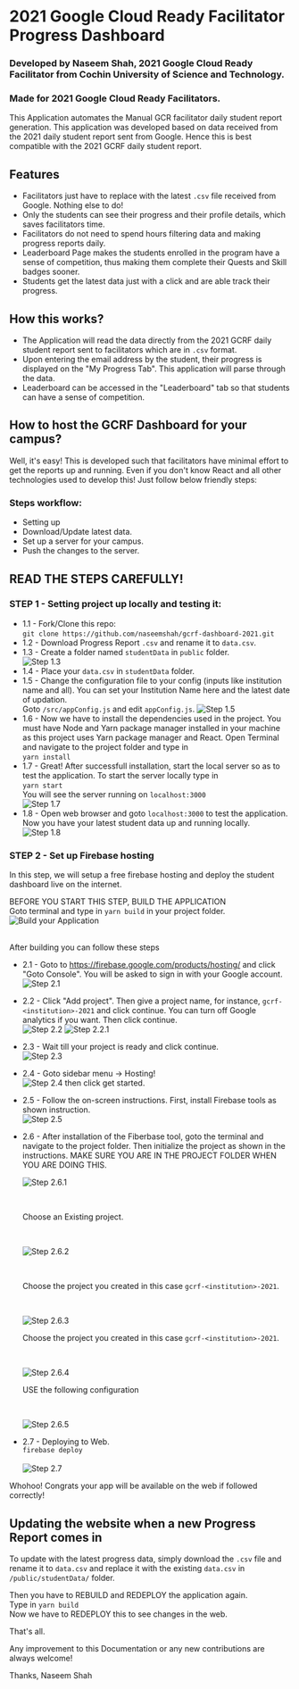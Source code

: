 # 2021 Google Cloud Ready Facilitator Progress Dashboard
### Developed by Naseem Shah, 2021 Google Cloud Ready Facilitator from Cochin University of Science and Technology.
### Made for 2021 Google Cloud Ready Facilitators.

This Application automates the Manual GCR facilitator daily student report generation. This application was developed based on data received from the 2021 daily student report sent from Google. Hence this is best compatible with the 2021 GCRF daily student report.

## Features
- Facilitators just have to replace with the latest `.csv` file received from Google. Nothing else to do!
- Only the students can see their progress and their profile details, which saves facilitators time. 
- Facilitators do not need to spend hours filtering data and making progress reports daily. 
- Leaderboard Page makes the students enrolled in the program have a sense of competition, thus making them complete their Quests and Skill badges sooner.
- Students get the latest data just with a click and are able track their progress.

## How this works?
- The Application will read the data directly from the 2021 GCRF daily student report sent to facilitators which are in `.csv` format. 
- Upon entering the email address by the student, their progress is displayed on the "My Progress Tab". This application will parse through the data.
- Leaderboard can be accessed in the "Leaderboard" tab so that students can have a sense of competition.

## How to host the GCRF Dashboard for your campus?

Well, it's easy! This is developed such that facilitators have minimal effort to get the reports up and running. Even if you don't know React and all other technologies used to develop this! Just follow below friendly steps:

### Steps workflow:
- Setting up 
- Download/Update latest data.
- Set up a server for your campus.
- Push the changes to the server. 

## READ THE STEPS CAREFULLY! 

### STEP 1 - Setting project up locally and testing it:
- 1.1 - Fork/Clone this repo: <br> `git clone https://github.com/naseemshah/gcrf-dashboard-2021.git`
- 1.2 - Download Progress Report `.csv` and rename it to `data.csv`.
- 1.3 - Create a folder named `studentData` in `public` folder. <br>
![Step 1.3](/docs/images/step1.3.png)
- 1.4 - Place your `data.csv` in  `studentData` folder.
- 1.5 - Change the configuration file to your config (inputs like institution name and all). You can set your Institution Name here and the latest date of updation. 
<br> Goto `/src/appConfig.js` and edit `appConfig.js`. 
![Step 1.5](/docs/images/step1.5.png)
- 1.6 - Now we have to install the dependencies used in the project. You must have Node and Yarn package manager installed in your machine as this project uses Yarn package manager and React. Open Terminal and navigate to the project folder and type in <br> 
`yarn install`
- 1.7 - Great! After successfull installation, start the local server so as to test the application. To start the server locally type in <br>
`yarn start`<br>
You will see the server running on `localhost:3000` <br>
![Step 1.7](/docs/images/step1.7.png)
- 1.8 - Open web browser and goto `localhost:3000` to test the application. Now you have your latest student data up and running locally. <br>
![Step 1.8](/docs/images/step1.8.png)

### STEP 2 - Set up Firebase hosting
In this step, we will setup a free firebase hosting and deploy the student dashboard live on the internet.


BEFORE YOU START THIS STEP, BUILD THE APPLICATION <br>
Goto terminal and type in `yarn build` in your project folder. <br>
![Build your Application](/docs/images/yarn-build.png)

<br> After building you can follow these steps <br>

- 2.1 - Goto to https://firebase.google.com/products/hosting/  and click "Goto Console". You will be asked to sign in with your Google account. <br>
![Step 2.1](/docs/images/step2.1.png)
- 2.2 - Click "Add project". Then give a project name, for instance, `gcrf-<institution>-2021` and click continue. You can turn off Google analytics if you want. Then click continue. <br>
![Step 2.2](/docs/images/step2.2.png)
![Step 2.2.1](/docs/images/step2.2.1.png)
- 2.3 -  Wait till your project is ready and click continue. <br>
![Step 2.3](/docs/images/step2.3.png)
- 2.4 - Goto sidebar menu -> Hosting! <br>
![Step 2.4](/docs/images/step2.4.png)
then click get started. <br>
- 2.5 - Follow the on-screen instructions. First, install Firebase tools as shown instruction. <br>
![Step 2.5](/docs/images/step2.5.png)
- 2.6 - After installation of the Fiberbase tool, goto the terminal and navigate to the project folder. Then initialize the project as shown in the instructions. MAKE SURE YOU ARE IN THE PROJECT FOLDER WHEN YOU ARE DOING THIS. <br>

    ![Step 2.6.1](/docs/images/step2.6.1.png)

    <br>

    Choose an Existing project.

    <br>

    ![Step 2.6.2](/docs/images/step2.6.2.png)

    <br>

    Choose the project you created in this case `gcrf-<institution>-2021`.

    <br>

    ![Step 2.6.3](/docs/images/step2.6.3.png)
    <br>

    Choose the project you created in this case `gcrf-<institution>-2021`.

    <br>

    ![Step 2.6.4](/docs/images/step2.6.4.png)
    <br>

    USE the following configuration


    <br>

    ![Step 2.6.5](/docs/images/step2.6.5.png)
- 2.7 - Deploying to Web. <br> `firebase deploy` <br> <br>
![Step 2.7](/docs/images/step2.7.png)

Whohoo! Congrats your app will be available on the web if followed correctly!

## Updating the website when a new Progress Report comes in
To update with the latest progress data, simply download the `.csv` file and rename it to `data.csv` and replace it with the existing `data.csv` in `/public/studentData/` folder.

Then you have to REBUILD and REDEPLOY the application again. <br> Type in `yarn build`
<br>
Now we have to REDEPLOY this to see changes in the web.


That's all.

Any improvement to this Documentation or any new contributions are always welcome! 

Thanks,
Naseem Shah
